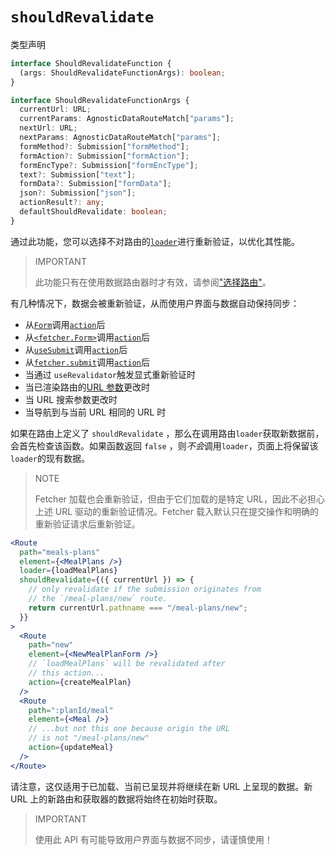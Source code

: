 # `shouldRevalidate`

类型声明

```ts
interface ShouldRevalidateFunction {
  (args: ShouldRevalidateFunctionArgs): boolean;
}

interface ShouldRevalidateFunctionArgs {
  currentUrl: URL;
  currentParams: AgnosticDataRouteMatch["params"];
  nextUrl: URL;
  nextParams: AgnosticDataRouteMatch["params"];
  formMethod?: Submission["formMethod"];
  formAction?: Submission["formAction"];
  formEncType?: Submission["formEncType"];
  text?: Submission["text"];
  formData?: Submission["formData"];
  json?: Submission["json"];
  actionResult?: any;
  defaultShouldRevalidate: boolean;
}
```

通过此功能，您可以选择不对路由的[`loader`](https://baimingxuan.github.io/react-router6-doc/route/loader)进行重新验证，以优化其性能。

> IMPORTANT
>
> 此功能只有在使用数据路由器时才有效，请参阅["选择路由"](https://baimingxuan.github.io/react-router6-doc/routers/picking-a-router)。

有几种情况下，数据会被重新验证，从而使用户界面与数据自动保持同步：

- 从[`Form`](https://baimingxuan.github.io/react-router6-doc/components/form)调用[`action`](https://baimingxuan.github.io/react-router6-doc/route/action)后
- 从[`<fetcher.Form>`](https://baimingxuan.github.io/react-router6-doc/hooks/use-fetcher)调用[`action`](https://baimingxuan.github.io/react-router6-doc/route/action)后
- 从[`useSubmit`](https://baimingxuan.github.io/react-router6-doc/hooks/use-submit)调用[`action`](https://baimingxuan.github.io/react-router6-doc/route/action)后
- 从[`fetcher.submit`](https://baimingxuan.github.io/react-router6-doc/hooks/use-fetcher)调用[`action`](https://baimingxuan.github.io/react-router6-doc/route/action)后
- 当通过 `useRevalidator`触发显式重新验证时
- 当已渲染路由的[URL 参数](https://baimingxuan.github.io/react-router6-doc/route/route#dynamic-segments)更改时
- 当 URL 搜索参数更改时
- 当导航到与当前 URL 相同的 URL 时

如果在路由上定义了 `shouldRevalidate` ，那么在调用路由`loader`获取新数据前，会首先检查该函数。如果函数返回 `false` ，则*不会*调用`loader`，页面上将保留该`loader`的现有数据。

> NOTE
>
> Fetcher 加载也会重新验证，但由于它们加载的是特定 URL，因此不必担心上述 URL 驱动的重新验证情况。Fetcher 载入默认只在提交操作和明确的重新验证请求后重新验证。

```jsx
<Route
  path="meals-plans"
  element={<MealPlans />}
  loader={loadMealPlans}
  shouldRevalidate={({ currentUrl }) => {
    // only revalidate if the submission originates from
    // the `/meal-plans/new` route.
    return currentUrl.pathname === "/meal-plans/new";
  }}
>
  <Route
    path="new"
    element={<NewMealPlanForm />}
    // `loadMealPlans` will be revalidated after
    // this action...
    action={createMealPlan}
  />
  <Route
    path=":planId/meal"
    element={<Meal />}
    // ...but not this one because origin the URL
    // is not "/meal-plans/new"
    action={updateMeal}
  />
</Route>
```

请注意，这仅适用于已加载、当前已呈现并将继续在新 URL 上呈现的数据。新 URL 上的新路由和获取器的数据将始终在初始时获取。

> IMPORTANT
>
> 使用此 API 有可能导致用户界面与数据不同步，请谨慎使用！

## 

